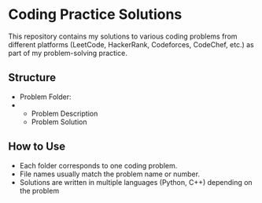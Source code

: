# Coding Practice Solutions

This repository contains my solutions to various coding problems from different platforms (LeetCode, HackerRank, Codeforces, CodeChef, etc.) as part of my problem-solving practice.

## Structure
- Problem Folder:
- - Problem Description
  - Problem Solution

## How to Use
- Each folder corresponds to one coding problem.  
- File names usually match the problem name or number.  
- Solutions are written in multiple languages (Python, C++) depending on the problem
